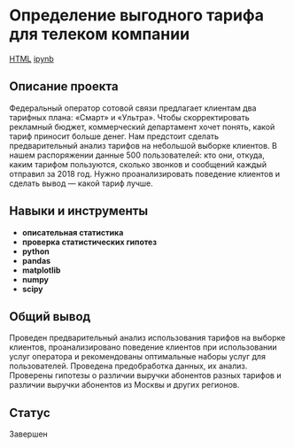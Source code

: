 #  Определение выгодного тарифа для телеком компании
[HTML](https://github.com/Joker2k79/Portfolio/blob/main/04_profitable_telecom_tariff/telecom_tariff.html) [ipynb](https://github.com/Joker2k79/Portfolio/blob/main/04_profitable_telecom_tariff/telecom_tariff.ipynb)

## Описание проекта
Федеральный оператор сотовой связи предлагает клиентам два тарифных плана: «Смарт» и «Ультра». Чтобы скорректировать рекламный бюджет, коммерческий департамент хочет понять, какой тариф приносит больше денег.
Нам предстоит сделать предварительный анализ тарифов на небольшой выборке клиентов. В нашем распоряжении данные 500 пользователей: кто они, откуда, каким тарифом пользуются, сколько звонков и сообщений каждый отправил за 2018 год. Нужно проанализировать поведение клиентов и сделать вывод — какой тариф лучше.


## Навыки и инструменты

- **описательная статистика**
- **проверка статистических гипотез**
- **python**
- **pandas**
- **matplotlib**
- **numpy**
- **scipy**

##

## Общий вывод

Проведен предварительный анализ использования тарифов на выборке клиентов, проанализировано поведение клиентов при использовании услуг оператора и рекомендованы оптимальные наборы услуг для пользователей. Проведена предобработка данных, их анализ. Проверены гипотезы о различии выручки абонентов разных тарифов и различии выручки абонентов из Москвы и других регионов.

## Статус
Завершен
